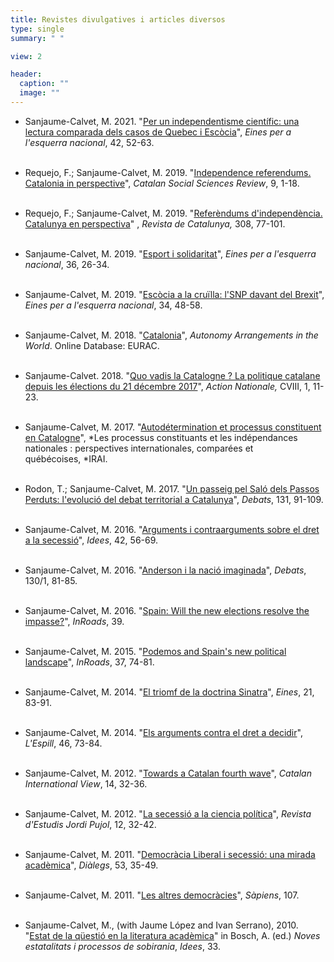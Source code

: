 ```yaml
---
title: Revistes divulgatives i articles diversos
type: single
summary: " "

view: 2

header:
  caption: ""
  image: ""
---
```


* Sanjaume-Calvet, M. 2021. "[Per un independentisme científic: una lectura comparada dels casos de Quebec i Escòcia](https://raco.cat/index.php/Eines/article/view/394716)", *Eines per a l'esquerra nacional*, 42, 52-63.<br/><br/>

* Requejo, F.; Sanjaume-Calvet, M. 2019. "[Independence referendums. Catalonia in perspective](http://www.google.com/url?q=http%3A%2F%2Frevistes.iec.cat%2Findex.php%2FCSSr%2Farticle%2Fview%2F145988&sa=D&sntz=1&usg=AFQjCNFqdWF_YvULrhkorgsIbvUlApNmsA)", *Catalan Social Sciences Review*, 9, 1-18.<br/><br/>

* Requejo, F.; Sanjaume-Calvet, M. 2019. "[Referèndums d'independència. Catalunya en perspectiva](http://www.google.com/url?q=http%3A%2F%2Fwww.revistadecatalunya.cat%2Fca%2Feditorial-detall.asp%3Fid%3D71&sa=D&sntz=1&usg=AFQjCNH8Hbi4rt3azdJYEW0pktSnuHUaPA)" , *Revista de Catalunya,* 308, 77-101.<br/><br/>

* Sanjaume-Calvet, M. 2019. "[Esport i solidaritat](https://www.google.com/url?q=https%3A%2F%2Fwww.raco.cat%2Findex.php%2FEines%2Farticle%2Fview%2F362077%2F456653&sa=D&sntz=1&usg=AFQjCNFqfhzfib1m2T2Qi8D94HaiqAXcJw)", *Eines per a l'esquerra nacional*, 36, 26-34.<br/><br/>

* Sanjaume-Calvet, M. 2019. "[Escòcia a la cruïlla: l'SNP davant del Brexit](https://www.google.com/url?q=https%3A%2F%2Firla.cat%2Fwp-content%2Fuploads%2F2019%2F05%2Feines_34_navegador.pdf&sa=D&sntz=1&usg=AFQjCNGju8FVNgNebPAHfSv4EcdqO2vYyw)", *Eines per a l'esquerra nacional*, 34, 48-58.<br/><br/>

* Sanjaume-Calvet, M. 2018. "[Catalonia](http://www.google.com/url?q=http%3A%2F%2Fwww.world-autonomies.info%2Ftas%2Fcatalonia%2FPages%2Fdefault.aspx&sa=D&sntz=1&usg=AFQjCNHq0cYInmXJ3fZ56NN_5HJ_dLBbPQ)", *Autonomy Arrangements in the World*. Online Database: EURAC.<br/><br/>

* Sanjaume-Calvet. 2018. "[Quo vadis la Catalogne ? La politique catalane depuis les élections du 21 décembre 2017](http://www.google.com/url?q=http%3A%2F%2Fwww.bibliotheque.assnat.qc.ca%2FContenuSpecifique%2FReference%2FIndex%2F41551%3FidSession%3Db59f8469-f512-4dcd-9e0b-479446198d28&sa=D&sntz=1&usg=AFQjCNHejDgqpeVom_CiHc67gr1b4-RlbA)", *Action Nationale,* CVIII, 1, 11-23.<br/><br/>

* Sanjaume-Calvet, M. 2017. "[Autodétermination et processus constituent en Catalogne](https://www.google.com/url?q=https%3A%2F%2Fpdfhall.com%2Fetude-irai-quebec_5a38f9e21723dd42c110ce4f.html&sa=D&sntz=1&usg=AFQjCNE8ZQ1w7eCifA0qUxHi8fGq1zPhuw)", *Les processus constituants et les indépendances nationales : perspectives internationales, comparées et québécoises, *IRAI.<br/><br/>

* Rodon, T.; Sanjaume-Calvet, M. 2017. "[Un passeig pel Saló dels Passos Perduts: l'evolució del debat territorial a Catalunya](http://www.google.com/url?q=http%3A%2F%2Fwww.revistadebats.net%2Findex.php%3Fjournal%3Ddebats%26page%3Darticle%26op%3Dview%26path%255B%255D%3D108&sa=D&sntz=1&usg=AFQjCNHxSpgJ0fLmP8khMtq1_rEMIc3R0A)", *Debats*, 131, 91-109.<br/><br/>

* Sanjaume-Calvet, M. 2016. "[Arguments i contraarguments sobre el dret a la secessió](https://www.google.com/url?q=https%3A%2F%2Fwww.raco.cat%2Findex.php%2FIdees%2Farticle%2Fview%2F315518&sa=D&sntz=1&usg=AFQjCNHYFadILoX0HfkGa935kiQh279_OA)", *Idees*, 42, 56-69.<br/><br/>

* Sanjaume-Calvet, M. 2016. "[Anderson i la nació imaginada](https://www.google.com/url?q=https%3A%2F%2Fdialnet.unirioja.es%2Fdescarga%2Farticulo%2F5715167%2F1.pdf&sa=D&sntz=1&usg=AFQjCNHT8qj6v7R1Qed1xLQII7ViafXYBw)", *Debats*, 130/1, 81-85.<br/><br/>

* Sanjaume-Calvet, M. 2016. "[Spain: Will the new elections resolve the impasse?](https://www.google.com/url?q=https%3A%2F%2Fwww.questia.com%2Fmagazine%2F1G1-474660436%2Fspain-will-the-new-election-resolve-the-impasse&sa=D&sntz=1&usg=AFQjCNEiEVW8zbHyHIIOTjCPdvpPTd_dsQ)", *InRoads*, 39.<br/><br/>

* Sanjaume-Calvet, M. 2015. "[Podemos and Spain's new political landscape](http://www.google.com/url?q=http%3A%2F%2Finroadsjournal.ca%2Fpodemos-and-spains-new-political-landscape%2F&sa=D&sntz=1&usg=AFQjCNHjx-utOUMc6jtFXwzWMogxCakPWg)", *InRoads*, 37, 74-81.<br/><br/>

* Sanjaume-Calvet, M. 2014. "[El triomf de la doctrina Sinatra](https://www.google.com/url?q=https%3A%2F%2Fwww.raco.cat%2Findex.php%2FEines%2Farticle%2FviewFile%2F283621%2F371537&sa=D&sntz=1&usg=AFQjCNGjN5FkdyngxpTxF0J_pld_FWd6XA)", *Eines*, 21, 83-91.<br/><br/>

* Sanjaume-Calvet, M. 2014. "[Els arguments contra el dret a decidir](https://www.google.com/url?q=https%3A%2F%2Fwww.academia.edu%2F9581528%2FEls_arguments_contra_el_dret_a_decidir_de_Catalunya_una_avaluaci%25C3%25B3_te%25C3%25B2rica_Espill_2014&sa=D&sntz=1&usg=AFQjCNG5CplMyHJJO4GLTrH8M0NFTspWlg)", *L'Espill*, 46, 73-84.<br/><br/>

* Sanjaume-Calvet, M. 2012. "[Towards a Catalan fourth wave](https://www.google.com/url?q=https%3A%2F%2Fissuu.com%2Fcatalan-international-view%2Fdocs%2Fciv_14_web_baixa&sa=D&sntz=1&usg=AFQjCNHAlsfBvZP9fGLVAdAB3BTCrFeO5g)", *Catalan International View*, 14, 32-36.<br/><br/>

* Sanjaume-Calvet, M. 2012. "[La secessió a la ciencia política](https://www.google.com/url?q=https%3A%2F%2Fwww.academia.edu%2F8456654%2FLa_secessi%25C3%25B3_a_la_ci%25C3%25A8ncia_pol%25C3%25ADtica&sa=D&sntz=1&usg=AFQjCNHsZfbmDbxhzAfUny8rM5Ll0Aa5JQ)", *Revista d'Estudis Jordi Pujol*, 12, 32-42.<br/><br/>

* Sanjaume-Calvet, M. 2011. "[Democràcia Liberal i secessió: una mirada acadèmica](https://www.google.com/url?q=https%3A%2F%2Fdialnet.unirioja.es%2Fservlet%2Farticulo%3Fcodigo%3D3772332&sa=D&sntz=1&usg=AFQjCNH2feaHML3iso7_NuI9JmOQzA30pw)", *Diàlegs*, 53, 35-49.<br/><br/>

* Sanjaume-Calvet, M. 2011. "[Les altres democràcies](https://www.google.com/url?q=https%3A%2F%2Fwww.sapiens.cat%2Fepoca-historica%2Fhistoria-antiga%2Fles-altres-democracies_201166_102.html&sa=D&sntz=1&usg=AFQjCNF4QwgzNSfxDz3N21L5JARFdzRjJQ)", *Sàpiens*, 107.<br/><br/>

* Sanjaume-Calvet, M., (with Jaume López and Ivan Serrano), 2010. "[Estat de la qüestió en la literatura acadèmica](https://www.google.com/url?q=https%3A%2F%2Fdialnet.unirioja.es%2Fservlet%2Farticulo%3Fcodigo%3D4216309&sa=D&sntz=1&usg=AFQjCNED7dhTE2upIwzN0WwdWqZV3gKAjQ)" in Bosch, A. (ed.) *Noves estatalitats i processos de sobirania*, *Idees*, 33.<br/><br/>

